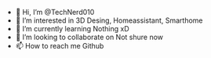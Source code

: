 - 👋 Hi, I’m @TechNerd010
- 👀 I’m interested in 3D Desing, Homeassistant, Smarthome
- 🌱 I’m currently learning Nothing xD
- 💞️ I’m looking to collaborate on Not shure now
- 📫 How to reach me Github 

<!---
TechNerd010/TechNerd010 is a ✨ special ✨ repository because its `README.md` (this file) appears on your GitHub profile.
You can click the Preview link to take a look at your changes.
--->
